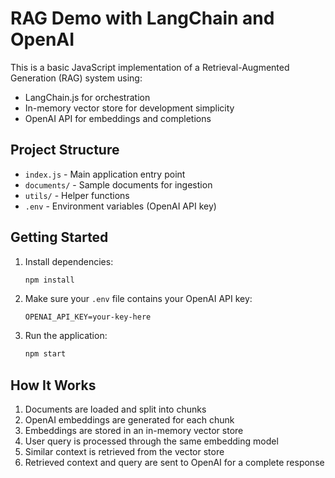 # RAG Demo with LangChain and OpenAI

This is a basic JavaScript implementation of a Retrieval-Augmented Generation (RAG) system using:

- LangChain.js for orchestration
- In-memory vector store for development simplicity
- OpenAI API for embeddings and completions

## Project Structure

- `index.js` - Main application entry point
- `documents/` - Sample documents for ingestion
- `utils/` - Helper functions
- `.env` - Environment variables (OpenAI API key)

## Getting Started

1. Install dependencies:
   ```bash
   npm install
   ```

2. Make sure your `.env` file contains your OpenAI API key:
   ```
   OPENAI_API_KEY=your-key-here
   ```

3. Run the application:
   ```bash
   npm start
   ```

## How It Works

1. Documents are loaded and split into chunks
2. OpenAI embeddings are generated for each chunk
3. Embeddings are stored in an in-memory vector store
4. User query is processed through the same embedding model
5. Similar context is retrieved from the vector store
6. Retrieved context and query are sent to OpenAI for a complete response
